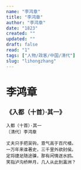 ```yaml
---
name: "李鸿章"
title: "李鸿章"
author: "李鸿章"
date: "1823"
created: ""
updated: ""
draft: false
read: "1"
tags: ["人物/政客/中国/清代"]
slug: "lihongzhang"
---
```


# 李鸿章

### 《入都（十首）·其一》
```
入都（十首）·其一
〔清代〕李鸿章

丈夫只手把吴钩，意气高于百尺楼。
一万年来谁著史，三千里外欲封侯。
定将捷足随途骥，那有闲情逐水鸥。
笑指泸沟桥畔月，几人从此到瀛洲？
```
